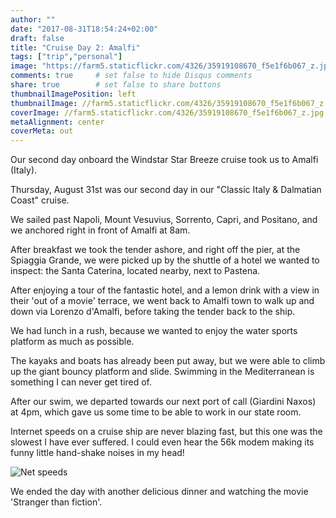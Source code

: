 ```yaml
---
author: ""
date: "2017-08-31T18:54:24+02:00"
draft: false
title: "Cruise Day 2: Amalfi"
tags: ["trip","personal"]
image: "https://farm5.staticflickr.com/4326/35919108670_f5e1f6b067_z.jpg"
comments: true     # set false to hide Disqus comments
share: true        # set false to share buttons
thumbnailImagePosition: left
thumbnailImage: //farm5.staticflickr.com/4326/35919108670_f5e1f6b067_z.jpg
coverImage: //farm5.staticflickr.com/4326/35919108670_f5e1f6b067_z.jpg
metaAlignment: center
coverMeta: out
---
```


Our second day onboard the Windstar Star Breeze cruise took us to Amalfi (Italy).

<!--more-->

Thursday, August 31st was our second day in our "Classic Italy & Dalmatian Coast" cruise.

We sailed past Napoli, Mount Vesuvius, Sorrento, Capri, and Positano, and we anchored right in front of Amalfi at 8am. 

After breakfast we took the tender ashore, and right off the pier, at the Spiaggia Grande, we were picked up by the shuttle of a hotel we wanted to inspect: the Santa Caterina, located nearby, next to Pastena.

After enjoying a tour of the fantastic hotel, and a lemon drink with a view in their 'out of a movie' terrace, we went back to Amalfi town to walk up and down via Lorenzo d'Amalfi, before taking the tender back to the ship.

We had lunch in a rush, because we wanted to enjoy the water sports platform as much as possible.

The kayaks and boats has already been put away, but we were able to climb up the giant bouncy platform and slide. Swimming in the Mediterranean is something I can never get tired of.

After our swim, we departed towards our next port of call (Giardini Naxos) at 4pm, which gave us some time to be able to work in our state room. 

Internet speeds on a cruise ship are never blazing fast, but this one was the slowest I have ever suffered. I could even hear the 56k modem making its funny little hand-shake noises in my head!

![Net speeds](http://res.cloudinary.com/jcortell/image/upload/v1504701023/CruiseNetSpeed_2017-09-01_19-01-16_p6dlbo.png) 

We ended the day with another delicious dinner and watching the movie 'Stranger than fiction'.

<div id="flickrembed"></div><div style="position:absolute; top:-70px; display:block; text-align:center; z-index:-1;">></div><script src='https://flickrembed.com/embed_v2.js.php?source=flickr&layout=responsive&input=www.flickr.com/photos/jcortell/sets/72157684879478752&sort=5&by=album&theme=default&scale=fill&limit=5&skin=default&autoplay=true'></script>